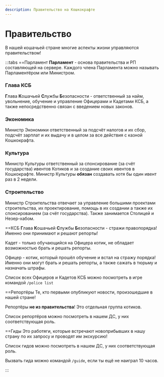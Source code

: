 ```yaml
---
description: Правительство на Кошкокрафте
---
```


# Правительство

В нашей кошачьей стране многие аспекты жизни управляются правительством!

:::tabs
==Парламент
**Парламент** - основа правительства и РП составляющей на сервере. Каждого члена Парламента можно называть Парламентёром или Министром.

### Глава КСБ
**Г**лава **К**ошачьей **С**лужбы **Б**езопасности - ответственный за найм, увольнение, обучение и управление Офицерами и Кадетами КСБ, а также непосредственно связан с введением новых законов.

### Экономика
Министр Экономики ответственный за подсчёт налогов и их сбор, подсчёт зарплат и их выдачу и в целом за все действия с казной Кошкокрафта.

### Культура
Министр Культуры ответственный за спонсирование (за счёт государства) ивентов Котиков и за создание своих ивентов в Кошкокрафте.
        Министр Культуры **обязан** создавать хотя бы один ивент раз в 2 недели.

### Строительство
Министр Строительства отвечает за управление большими проектами строительства, их проектирование, помощь в их создании а также их спонсированием (за счёт государства). Также занимается Столицей и Незер-хабом.

==КСБ
**Г**лава **К**ошачьей **С**лужбы **Б**езопасности - стражи правопорядка! Именно они принимают и решают репорты!

Кадет - только обучающийся на Офицера котик, не обладает возможностью брать и решать репорты.

Офицер - котик, который прошёл обучение и встал на стражу порядка! Именно они могут брать и решать репорты, а также сажать в тюрьму и назначать штрафы.

Список всех Офицеров и Кадетов КСБ можно посмотреть в игре командой `/police list`

==Репортёры
Те, кто первыми опубликуют новости, произошедшие в нашей стране!

Репортёры **не из правительства**! Это отдельная группа котиков.

Список репортёров можно посмотреть в нашем ДС, у них соответствующая роль.


==Гиды
Это работяги, которые встречают новоприбывших в нашу страну по их запросу и проводят им экскурсию!

Список гидов можно посмотреть в нашем ДС, у них соответствующая роль.

Вызвать гида можно командой `/guide`, если ты ещё не наиграл 10 часов.

:::
